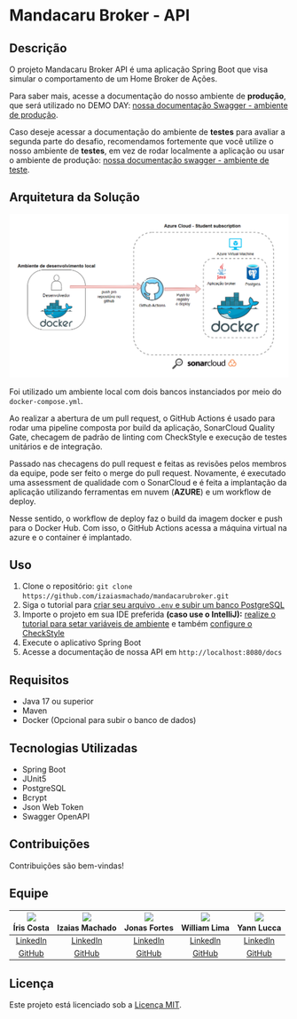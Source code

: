 # Mandacaru Broker - API

## Descrição

O projeto Mandacaru Broker API é uma aplicação Spring Boot que visa simular o comportamento de um Home Broker de Ações. 

Para saber mais, acesse a documentação do nosso ambiente de **produção**, que será utilizado no DEMO DAY: [nossa documentação Swagger - ambiente de produção](https://api.mandacarubroker.com.br/docs).

Caso deseje acessar a documentação do ambiente de **testes** para avaliar a segunda parte do desafio, recomendamos fortemente que você utilize o nosso ambiente de **testes**, em vez de rodar localmente a aplicação ou usar o ambiente de produção: [nossa documentação swagger - ambiente de teste](https://test-api.mandacarubroker.com.br/swagger-ui/index.html).

## Arquitetura da Solução

![Arquitetura da solução](./docs/img/architecture.png)

Foi utilizado um ambiente local com dois bancos instanciados por meio do `docker-compose.yml`.

Ao realizar a abertura de um pull request, o GitHub Actions é usado para rodar uma pipeline composta por build da aplicação, SonarCloud Quality Gate, checagem de padrão de linting com CheckStyle e execução de testes unitários e de integração.

Passado nas checagens do pull request e feitas as revisões pelos membros da equipe, pode ser feito o merge do pull request. Novamente, é executado uma assessment de qualidade com o SonarCloud e é feita a implantação da aplicação utilizando ferramentas em nuvem (**AZURE**) e um workflow de deploy.

Nesse sentido, o workflow de deploy faz o build da imagem docker e push para o Docker Hub. Com isso, o GitHub Actions acessa a máquina virtual na azure e o container é implantado.

## Uso

1. Clone o repositório: `git clone https://github.com/izaiasmachado/mandacarubroker.git`
2. Siga o tutorial para [criar seu arquivo `.env` e subir um banco PostgreSQL](./docs/tutorials/setup-postgresql-docker-compose.md)
3. Importe o projeto em sua IDE preferida **(caso use o IntelliJ):** [realize o tutorial para setar variáveis de ambiente](./docs/tutorials/setup-dotenv-variables-intellij.md) e também [configure o CheckStyle](./docs/tutorials/setup-checkstyle-plugin-intellij.md)
4. Execute o aplicativo Spring Boot
5. Acesse a documentação de nossa API em `http://localhost:8080/docs`

## Requisitos

- Java 17 ou superior
- Maven
- Docker (Opcional para subir o banco de dados)

## Tecnologias Utilizadas

- Spring Boot
- JUnit5
- PostgreSQL
- Bcrypt
- Json Web Token
- Swagger OpenAPI

## Contribuições

Contribuições são bem-vindas!

## Equipe

| <img src="https://avatars.githubusercontent.com/u/69826078?v=3&s=115"><br><strong>Íris Costa</strong> | <img src="https://avatars0.githubusercontent.com/u/47287096?v=3&s=115"><br><strong>Izaias Machado</strong> | <img src="https://avatars0.githubusercontent.com/u/43821439?v=3&s=115"><br><strong>Jonas Fortes</strong> | <img src="https://avatars0.githubusercontent.com/u/70725719?v=3&s=115"><br><strong>William Lima</strong> | <img src="https://avatars0.githubusercontent.com/u/112739407?v=3&s=115"><br><strong>Yann Lucca</strong> |
| :---------------------------------------------------------------------------------------------------: | :--------------------------------------------------------------------------------------------------------: | :------------------------------------------------------------------------------------------------------: | :------------------------------------------------------------------------------------------------------: | :-----------------------------------------------------------------------------------------------------: |
|                          [LinkedIn](https://www.linkedin.com/in/costairis/)                           |                           [LinkedIn](https://www.linkedin.com/in/izaiasmachado/)                           |                     [LinkedIn](https://www.linkedin.com/in/jonas-fortes-2138731a3/)                      |                       [LinkedIn](https://www.linkedin.com/in/william-bruno-sales/)                       |                            [LinkedIn](https://linkedin.com/in/yann-miranda)                             |
|                                [GitHub](https://github.com/iriscoxta)                                 |                                 [GitHub](https://github.com/izaiasmachado)                                 |                                [GitHub](https://github.com/JonasFortes12)                                |                                [GitHub](https://github.com/williambrunos)                                |                                  [GitHub](https://github.com/yannluk4)                                  |

## Licença

Este projeto está licenciado sob a [Licença MIT](LICENSE).
